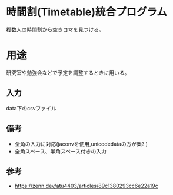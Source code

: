 # 時間割(Timetable)統合プログラム
複数人の時間割から空きコマを見つける。

# 用途
研究室や勉強会などで予定を調整するときに用いる。

## 入力
data下のcsvファイル

## 備考
- 全角の入力に対応(jaconvを使用,unicodedataの方が楽? )
- 全角スペース、半角スペース付きの入力

## 参考
- https://zenn.dev/atu4403/articles/89c1380293cc6e22a19c
